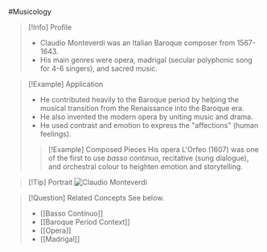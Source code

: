 #Musicology 

> [!Info] Profile
> - Claudio Monteverdi was an Italian Baroque composer from 1567-1643.
> - His main genres were opera, madrigal (secular polyphonic song for 4-6 singers), and sacred music.

> [!Example] Application
> - He contributed heavily to the Baroque period by helping the musical transition from the Renaissance into the Baroque era.
> - He also invented the modern opera by uniting music and drama.
> - He used contrast and emotion to express the "affections" (human feelings).
> > [!Example] Composed Pieces
> > His opera L'Orfeo (1607) was one of the first to use *basso continuo*, recitative (sung dialogue), and orchestral colour to heighten emotion and storytelling.

> [!Tip] Portrait
> ![Claudio Monteverdi](https://upload.wikimedia.org/wikipedia/commons/thumb/0/02/Bernardo_Strozzi_-_Claudio_Monteverdi_%28c.1630%29.jpg/1280px-Bernardo_Strozzi_-_Claudio_Monteverdi_%28c.1630%29.jpg)

> [!Question] Related Concepts
> See below.
> - [[Basso Continuo]]
> - [[Baroque Period Context]]
> - [[Opera]]
> - [[Madrigal]]
